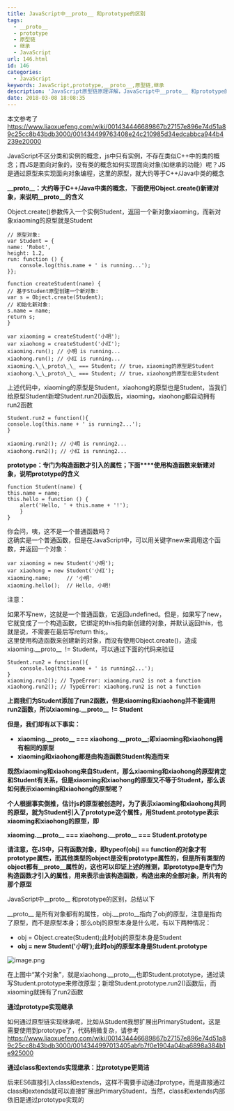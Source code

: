 ```yaml
---
title: JavaScript中__proto__ 和prototype的区别
tags:
  - __proto__
  - prototype
  - 原型链
  - 继承
  - JavaScript
url: 146.html
id: 146
categories:
  - JavaScript
keywords: JavaScript,prototype,__proto__,原型链,继承
description: 'JavaScript原型链原理详解，JavaScript中__proto__ 和prototype的区别'
date: 2018-03-08 18:08:35
---
```


本文参考了<https://www.liaoxuefeng.com/wiki/001434446689867b27157e896e74d51a89c25cc8b43bdb3000/001434499763408e24c210985d34edcabbca944b4239e20000>

JavaScript不区分类和实例的概念，js中只有实例，不存在类似C++中的类的概念；而JS是面向对象的，没有类的概念如何实现面向对象(如继承的功能）呢？JS是通过原型来实现面向对象编程，这里的原型，就大约等于C++/Java中类的概念
  
**\_\_proto\_\_：大约等于C++/Java中类的概念**，**下面使用Object.create()新建对象，来说明\_\_proto\_\_的含义**

Object.create()参数传入一个实例Student，返回一个新对象xiaoming，而新对象xiaoming的原型就是Student  
```
// 原型对象:
var Student = {
name: 'Robot',
height: 1.2,
run: function () {
    console.log(this.name + ' is running...');
}};

function createStudent(name) {
// 基于Student原型创建一个新对象:
var s = Object.create(Student);
// 初始化新对象:
s.name = name;
return s;
}

var xiaoming = createStudent('小明');
var xiaohong = createStudent('小红');
xiaoming.run(); // 小明 is running...
xiaohong.run(); // 小红 is running...
xiaoming.\_\_proto\_\_ === Student; // true，xiaoming的原型是Student
xiaohong.\_\_proto\_\_ === Student; // true，xiaohong的原型也是Student
```
上述代码中，xiaoming的原型是Student，xiaohong的原型也是Student，当我们给原型Student新增Student.run2()函数后，xiaoming，xiaohong都自动拥有run2函数  
```
Student.run2 = function(){
console.log(this.name + ' is running2...');
}

xiaoming.run2(); // 小明 is running2...
xiaohong.run2(); // 小红 is running2...
```
**prototype：专门为构造函数才引入的属性；下面****使用构造函数来新建对象，说明prototype的含义**
```
function Student(name) {
this.name = name;
this.hello = function () {
    alert('Hello, ' + this.name + '!');
    }
}
```
你会问，咦，这不是一个普通函数吗？  
这确实是一个普通函数，但是在JavaScript中，可以用关键字new来调用这个函数，并返回一个对象：  
```
var xiaoming = new Student('小明');
var xiaohong = new Student('小红');
xiaoming.name;     // '小明'
xiaoming.hello();  // Hello, 小明!
```
注意：  

如果不写new，这就是一个普通函数，它返回undefined。但是，如果写了new，它就变成了一个构造函数，它绑定的this指向新创建的对象，并默认返回this，也就是说，不需要在最后写return this;。  
这里使用构造函数来创建新的对象，而没有使用Object.create()，造成xiaoming.\_\_proto\_\_  != Student，可以通过下面的代码来验证
```
Student.run2 = function(){
    console.log(this.name + ' is running2...');
}
xiaoming.run2(); // TypeError: xiaoming.run2 is not a function
xiaohong.run2(); // TypeError: xiaohong.run2 is not a function
```
**上面我们为Student添加了run2函数，但是xiaoming和xiaohong并不能调用run2函数，所以xiaoming.\_\_proto\_\_  != Student**

**但是，我们却有以下事实：**

* **xiaoming.\_\_proto\_\_ === xiaohong.\_\_proto\_\_;即xiaoming和xiaohong拥有相同的原型**
* **xiaoming和xiaohong都是由构造函数Student构造而来**
    
**既然xiaoming和xiaohong来自Student，那么xiaoming和xiaohong的原型肯定和Student有关系，但是xiaoming和xiaohong的原型又不等于Student，那么该如何表示xiaoming和xiaohong的原型呢？**

**个人根据事实倒推，估计js的原型被创造时，为了表示xiaoming和xiaohong共同的原型，就为Student引入了prototype这个属性，用Student.prototype表示xiaoming和xiaohong的原型，即**

**xiaoming.\_\_proto\_\_ === xiaohong.\_\_proto\_\_ === Student.prototype**

**请注意，在JS中，只有函数对象，即typeof(obj) == function的对象才有prototype属性，而其他类型的object是没有prototype属性的，但是所有类型的object都有\_\_proto\_\_属性的，这也可以印证上述的推测，即prototype是专门为构造函数才引入的属性，用来表示由该构造函数，构造出来的全部对象，所共有的那个原型**

JavaScript中\_\_proto\_\_ 和prototype的区别，总结以下

\_\_proto\_\_ 是所有对象都有的属性，obj.\_\_proto\_\_指向了obj的原型，注意是指向了原型，而不是原型本身；那么obj的原型本身是什么呢，有以下两种情况：

* obj = Object.create(Student);此时obj的原型本身是Student
* **obj = new Student('小明');此时obj的原型本身是Student.prototype**

![image.png](/images/wp/1523809861105734.png "1523809861105734.png")

在上图中“某个对象”，就是xiaohong.\_\_proto\_\_,也即Student.prototype，通过读写Student.prototype来修改原型；新增Student.prototype.run2()函数后，而xiaoming就拥有了run2函数

**通过prototype实现继承**

如何通过原型链实现继承呢，比如从Student我想扩展出PrimaryStudent，这是需要使用到prototype了，代码稍微复杂，请参考<https://www.liaoxuefeng.com/wiki/001434446689867b27157e896e74d51a89c25cc8b43bdb3000/0014344997013405abfb7f0e1904a04ba6898a384b1e925000>

**通过class和extends实现继承：比prototype更简洁**

后来ES6直接引入class和extends，这样不需要手动通过protype，而是直接通过class和extends就可以直接扩展出PrimaryStudent，当然，class和extends内部依旧是通过prototype实现的
